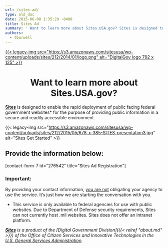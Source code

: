 ```yaml
---
url: /sites-ad/
type: old_doc
date: 2015-06-08 1:35:29 -0400
title: Sites Ad
summary: ' Want to learn more about Sites.USA.gov? Sites is designed to enable the rapid deployment of public facing federal government websites* for the purpose of providing public information in a secure and readily accessible environment. Provide the information below: [contact-form-7 id=&#8221;276542&#8243;'
authors:
  - tburwell
---
```


[{{< legacy-img src="https://s3.amazonaws.com/sitesusa/wp-content/uploads/sites/212/2014/01/logo.png" alt="DigitalGov logo 792 x 125" >}}](http://www.DigitalGov.gov)

<h1 style="text-align: center">
  Want to learn more about Sites.USA.gov?
</h1>

[**Sites**](https://sites.usa.gov/) is designed to enable the rapid deployment of public facing federal government websites* for the purpose of providing public information in a secure and readily accessible environment.

{{< legacy-img src="https://s3.amazonaws.com/sitesusa/wp-content/uploads/sites/212/2015/05/678-x-385-SITES-presentation3.jpg" alt="Sites Get Started" >}}

## **Provide the information below:**

[contact-form-7 id=&#8221;276542&#8243; title=&#8221;Sites Ad Registration&#8221;]

### Important:

By providing your contact information, <span style="text-decoration: underline">you are not</span> obligating your agency to use the service. It&#8217;s just how we are starting the conversation with you.

* This service is only available to federal agencies for use with public websites. Due to Department of Defense security requirements, Sites can not currently host .mil websites. Sites does not offer an intranet platform.

_[**Sites**](https://sites.usa.gov/) is a product of the [Digital Government Division]({{< relref "about.md" >}}) of the Office of Citizen Services and Innovative Technologies in the [U.S. General Services Administration](http://www.gsa.gov/)._